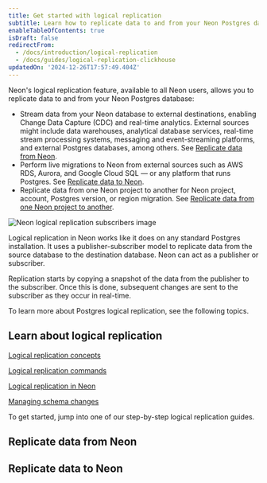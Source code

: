 ```yaml
---
title: Get started with logical replication
subtitle: Learn how to replicate data to and from your Neon Postgres database
enableTableOfContents: true
isDraft: false
redirectFrom:
  - /docs/introduction/logical-replication
  - /docs/guides/logical-replication-clickhouse
updatedOn: '2024-12-26T17:57:49.404Z'
---
```


<LRBeta/>

Neon's logical replication feature, available to all Neon users, allows you to replicate data to and from your Neon Postgres database:

- Stream data from your Neon database to external destinations, enabling Change Data Capture (CDC) and real-time analytics. External sources might include data warehouses, analytical database services, real-time stream processing systems, messaging and event-streaming platforms, and external Postgres databases, among others. See [Replicate data from Neon](#replicate-data-from-neon).
- Perform live migrations to Neon from external sources such as AWS RDS, Aurora, and Google Cloud SQL &#8212; or any platform that runs Postgres. See [Replicate data to Neon](#replicate-data-to-neon).
- Replicate data from one Neon project to another for Neon project, account, Postgres version, or region migration. See [Replicate data from one Neon project to another](/docs/guides/logical-replication-neon-to-neon).

![Neon logical replication subscribers image](/docs/guides/logical_replication_publishers_subscribers.jpg)

Logical replication in Neon works like it does on any standard Postgres installation. It uses a publisher-subscriber model to replicate data from the source database to the destination database. Neon can act as a publisher or subscriber.

Replication starts by copying a snapshot of the data from the publisher to the subscriber. Once this is done, subsequent changes are sent to the subscriber as they occur in real-time.

To learn more about Postgres logical replication, see the following topics.

## Learn about logical replication

<DetailIconCards>

<a href="/docs/guides/logical-replication-concepts" description="Learn about Postgres logical replication concepts" icon="scale-up">Logical replication concepts</a>

<a href="/docs/guides/logical-replication-manage" description="Commands for managing your logical replication configuration" icon="cli">Logical replication commands</a>

<a href="/docs/guides/logical-replication-neon" description="Information about logical replication specific to Neon" icon="screen">Logical replication in Neon</a>

<a href="/docs/guides/logical-replication-schema-changes" description="Learn about managing schema changes in a logical replication setup" icon="screen">Managing schema changes</a>

</DetailIconCards>

To get started, jump into one of our step-by-step logical replication guides.

## Replicate data from Neon

<TechnologyNavigation open>

<a href="/docs/guides/logical-replication-airbyte" title="Airbyte" description="Replicate data from Neon with Airbyte" icon="airbyte"></a>

<a href="/docs/guides/bemi" title="Bemi" description="Create an automatic audit trail with Bemi" icon="bemi"></a>

<a href="https://docs.peerdb.io/mirror/cdc-neon-clickhouse" title="ClickHouse" description="Change Data Capture from Neon to ClickHouse with PeerDB (PeerDB docs)" icon="clickhouse"></a>

<a href="/docs/guides/logical-replication-kafka-confluent" title="Confluent (Kafka)" description="Replicate data from Neon with Confluent (Kafka)" icon="confluent"></a>

<a href="/docs/guides/logical-replication-decodable" title="Decodable" description="Replicate data from Neon with Decodable" icon="decodable"></a>

<a href="/docs/guides/logical-replication-estuary-flow" title="Estuary Flow" description="Replicate data from Neon with Estuary Flow" icon="estuary"></a>

<a href="/docs/guides/logical-replication-fivetran" title="Fivetran" description="Replicate data from Neon with Fivetran" icon="fivetran"></a>

<a href="/docs/guides/logical-replication-materialize" title="Materialize" description="Replicate data from Neon to Materialize" icon="materialize"></a>

<a href="/docs/guides/logical-replication-neon-to-neon" title="Neon to Neon" description="Replicate data from Neon to Neon" icon="neon"></a>

<a href="/docs/guides/logical-replication-postgres" title="Neon to PostgreSQL" description="Replicate data from Neon to PostgreSQL" icon="postgresql"></a>

<a href="/docs/guides/logical-replication-prisma-pulse" title="Prisma Pulse" description="Stream database changes in real-time with Prisma Pulse" icon="prisma"></a>

<a href="/docs/guides/sequin" title="Sequin" description="Stream data from platforms like Stripe, Linear, and GitHub to Neon" icon="sequin"></a>

<a href="/docs/guides/logical-replication-airbyte-snowflake" title="Snowflake" description="Replicate data from Neon to Snowflake with Airbyte" icon="snowflake"></a>

<a href="/docs/guides/logical-replication-inngest" title="Inngest" description="Replicate data from Neon to Inngest" icon="inngest"></a>

</TechnologyNavigation>

## Replicate data to Neon

<TechnologyNavigation open>

<a href="/docs/guides/logical-replication-alloydb" title="AlloyDB" description="Replicate data from AlloyDB to Neon" icon="alloydb"></a>

<a href="/docs/guides/logical-replication-aurora-to-neon" title="Aurora" description="Replicate data from Aurora to Neon" icon="aws-rds"></a>

<a href="/docs/guides/logical-replication-cloud-sql" title="Cloud SQL" description="Replicate data from Cloud SQL to Neon" icon="google-cloud-sql"></a>

<a href="/docs/guides/logical-replication-neon-to-neon" title="Neon to Neon" description="Replicate data from Neon to Neon" icon="neon"></a>

<a href="/docs/guides/logical-replication-postgres-to-neon" title="PostgreSQL to Neon" description="Replicate data from PostgreSQL to Neon" icon="postgresql"></a>

<a href="/docs/guides/logical-replication-rds-to-neon" title="RDS" description="Replicate data from AWS RDS PostgreSQL to Neon" icon="aws-rds"></a>

</TechnologyNavigation>
